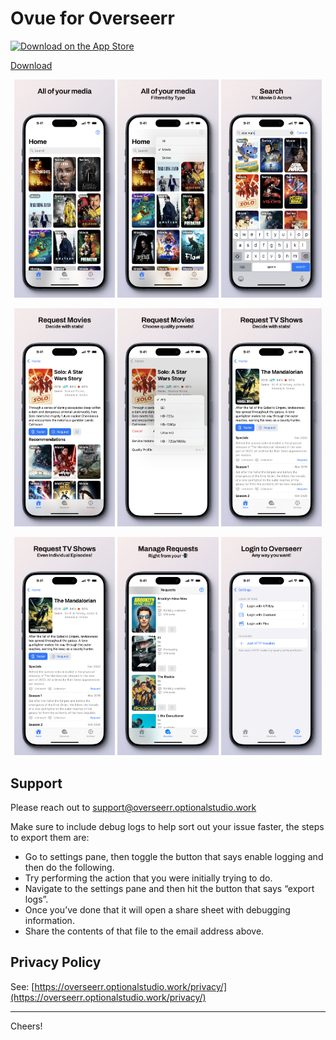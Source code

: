 # Ovue for Overseerr

<p align="left">
    <a href="https://apps.apple.com/app/overseerr/id6581485306">
        <img src="https://upload.wikimedia.org/wikipedia/commons/3/3c/Download_on_the_App_Store_Badge.svg" alt="Download on the App Store">
    </a>
</p>

[Download](https://apps.apple.com/app/overseerr/id6581485306)

<p align="middle">
  <img src="assets/0.png?raw=true" width="32%"></img>
  <img src="assets/1.png?raw=true" width="32%"></img>
  <img src="assets/2.png?raw=true" width="32%"></img>
</p>

<p align="middle">
  <img src="assets/3.png?raw=true" width="32%"></img>
  <img src="assets/4.png?raw=true" width="32%"></img>
  <img src="assets/5.png?raw=true" width="32%"></img>
</p>

<p align="middle">
  <img src="assets/6.png?raw=true" width="32%"></img>
  <img src="assets/7.png?raw=true" width="32%"></img>
  <img src="assets/8.png?raw=true" width="32%"></img>
</p>

## Support

Please reach out to [support@overseerr.optionalstudio.work](mailto:support@overseerr.optionalstudio.work)

Make sure to include debug logs to help sort out your issue faster, the steps to export them are:

- Go to settings pane, then toggle the button that says enable logging and then do the following.
- Try performing the action that you were initially trying to do.
- Navigate to the settings pane and then hit the button that says “export logs”.
- Once you’ve done that it will open a share sheet with debugging information.
- Share the contents of that file to the email address above.

## Privacy Policy

See: [https://overseerr.optionalstudio.work/privacy/](https://overseerr.optionalstudio.work/privacy/)

---
Cheers!
